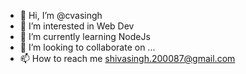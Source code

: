 - 👋 Hi, I’m @cvasingh
- 👀 I’m interested in Web Dev
- 🌱 I’m currently learning NodeJs
- 💞️ I’m looking to collaborate on ...
- 📫 How to reach me shivasingh.200087@gmail.com

<!---
cvasingh/cvasingh is a ✨ special ✨ repository because its `README.md` (this file) appears on your GitHub profile.
You can click the Preview link to take a look at your changes.
--->
